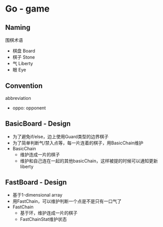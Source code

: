 # Go - game

## Naming

围棋术语
- 棋盘 Board
- 棋子 Stone
- 气 Liberty
- 眼 Eye

## Convention
abbreviation
 - oppo: opponent
 
## BasicBoard - Design
- 为了避免if/else，边上使用Guard类型的边界棋子
- 为了简单判断气/禁入点等，每一片连着的棋子，用BasicChain维护
- BasicChain
  - 维护连成一片的棋子
  - 维护和自己连在一起的其他basicChain，这样被提的时候可以通知更新liberty
  
## FastBoard - Design
- 基于1-dimensional array
- 用FastChain，可以维护判断一个点是不是只有一口气了
- FastChain
  - 基于环，维护连成一片的棋子
  - FastChainStat维护状态
